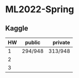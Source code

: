 # ML2022-Spring

## Kaggle
HW   | public | private|
-----|:-------:|-------:|
1    | 294/948 | 313/948|
2    |     |     |
3    |     |     | 
